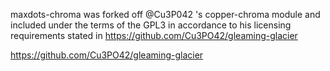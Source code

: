 maxdots-chroma was forked off @Cu3P042 's copper-chroma module and included under the terms of the GPL3 in accordance to his licensing requirements stated in https://github.com/Cu3PO42/gleaming-glacier

https://github.com/Cu3PO42/gleaming-glacier
